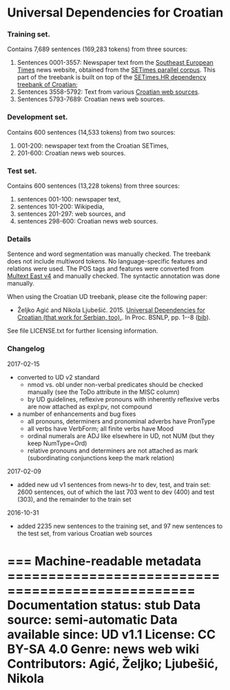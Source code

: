 # Universal Dependencies for Croatian

### Training set.

Contains 7,689 sentences (169,283 tokens) from three sources:

1. Sentences 0001-3557: Newspaper text from the [Southeast European Times](http://en.wikipedia.org/wiki/Southeast_European_Times) news website, obtained from the [SETimes parallel corpus](http://nlp.ffzg.hr/resources/corpora/setimes/). This part of the treebank is built on top of the [SETimes.HR dependency treebank of Croatian](https://github.com/ffnlp/sethr);
2. Sentences 3558-5792: Text from various [Croatian web sources](http://nl.ijs.si/isjt14/proceedings/isjt2014_10.pdf).
3. Sentences 5793-7689: Croatian news web sources.

### Development set.

Contains 600 sentences (14,533 tokens) from two sources:

1. 001-200: newspaper text from the Croatian SETimes,
2. 201-600: Croatian news web sources.

### Test set.

Contains 600 sentences (13,228 tokens) from three sources:

1. sentences 001-100: newspaper text,
2. sentences 101-200: Wikipedia,
3. sentences 201-297: web sources, and
4. sentences 298-600: Croatian news web sources.

### Details

Sentence and word segmentation was manually checked. The treebank does not include multiword tokens. No language-specific features and relations were used. The POS tags and features were converted from [Multext East v4](http://nlp.ffzg.hr/data/tagging/msd-hr.html) and manually checked. The syntactic annotation was done manually.

When using the Croatian UD treebank, please cite the following paper:

* Željko Agić and Nikola Ljubešić. 2015. [Universal Dependencies for Croatian (that work for Serbian, too).](http://aclweb.org/anthology/W/W15/W15-5301.pdf). In Proc. BSNLP, pp. 1--8 ([bib](http://aclweb.org/anthology/W/W15/W15-5301.bib)).

See file LICENSE.txt for further licensing information.

### Changelog

2017-02-15

* converted to UD v2 standard
  * nmod vs. obl under non-verbal predicates should be checked manually (see the ToDo attribute in the MISC column)
  * by UD guidelines, reflexive pronouns with inherently reflexive verbs are now attached as expl:pv, not compound
* a number of enhancements and bug fixes
  * all pronouns, determiners and pronominal adverbs have PronType
  * all verbs have VerbForm; all finite verbs have Mood
  * ordinal numerals are ADJ like elsewhere in UD, not NUM (but they keep NumType=Ord)
  * relative pronouns and determiners are not attached as mark (subordinating conjunctions keep the mark relation)

2017-02-09

* added new ud v1 sentences from news-hr to dev, test, and train set: 2600 sentences, out of which the last 703 went to dev (400) and test (303), and the remainder to the train set

2016-10-31

* added 2235 new sentences to the training set, and 97 new sentences to the test set, from various Croatian web sources



=== Machine-readable metadata =================================================
Documentation status: stub
Data source: semi-automatic
Data available since: UD v1.1
License: CC BY-SA 4.0
Genre: news web wiki
Contributors: Agić, Željko; Ljubešić, Nikola
===============================================================================

